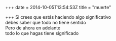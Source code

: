 +++
date = 2014-10-05T13:54:53Z
title = "muerte"

+++ 
Si crees que estás haciendo algo significativo   
debes saber que todo no tiene sentido   
Pero de ahora en adelante   
todo lo que hagas tiene significado  